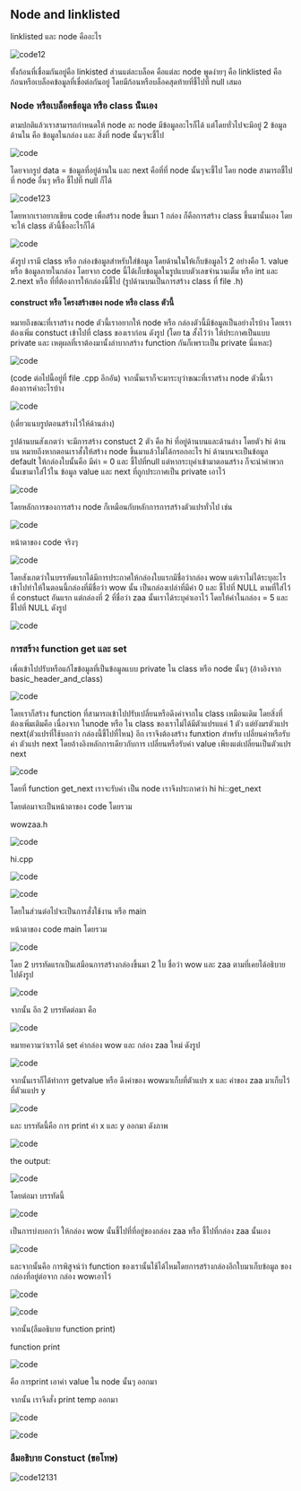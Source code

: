 ## Node and linklisted

linklisted และ node คืออะไร 

![code12](https://media.discordapp.net/attachments/784804366904590388/1074030131280097291/image.png?width=757&height=437)

ทั้งก้อนที่เชื่อมกันอยู่คือ linkisted ส่วนแต่ละบล็อค คือแต่ละ node พูดง่ายๆ คือ linklisted คือก้อนหรือเบล็อคข้อมูลที่เขื่อต่อกันอยู่ โดยมีก้อนหรือบล็อคสุดท้ายที่ชี้ไปที่ null เสมอ

### Node หรือเบล็อคข้อมูล หรือ class น้ันเอง

 ตามปกติแล้วเราสามารถกำหนดให้ node ละ node มีข้อมูลอะไรก็ได้ แต่โดยทั่วไปจะมีอยู่ 2 ข้อมูลด้านใน คือ ข้อมูลในกล่อง และ สิ่งที่ node นั้นๆจะชี้ไป

 ![code](https://media.discordapp.net/attachments/784804366904590388/1074036745311633539/image.png?width=732&height=437)

 โดยจากรูป 
 data = ข้อมูลที่อยู่ด้านใน และ next คือที่ที่ node นั้นๆจะชี้ไป โดย node สามารถชี้ไปที่ node อื่นๆ หรือ ชี้ไปที่ null ก็ได้ 

 ![code123](https://media.discordapp.net/attachments/784804366904590388/1074037908832526410/image.png?width=680&height=437)

โดยหากเราอยากเขียน code เพื่อสร้าง node ขึ้นมา 1 กล่อง ก็คือการสร้าง class ขึ้นมานั้นเอง โดยจะให้ class ตัวนี้ชื่ออะไรก็ได้

![code](https://media.discordapp.net/attachments/784804366904590388/1074038486585323530/image.png)

ดังรูป เรามี class หรือ กล่องข้อมูลสำหรับใส่ข้อมูล โดยด้านในให้เก็บข้อมูลไว้ 2 อย่างคือ 1. value หรือ ข้อมูลภายในกล่อง โดยจาก code นี้ได้เก็บข้อมูลในรูปแบบตัวเลขจำนวนเต็ม หรือ int และ 2.next หรือ ที่ที่ต้องการให้กล่องนี้ชี้ไป (รูปด้านบนเป็นการสร้าง class ที่ file .h)

#### construct หรือ โครงสร้างของ node หรือ class ตัวนี้

หมายถึงขณะที่เราสร้าง node ตัวนี้เราอยากให้ node หรือ กล่องตัวนี้มีข้อมูลเป็นอย่างไรบ้าง โดยเราต้องเพิ่ม constuct เข้าไปที่ class ของเราก่อน ดังรูป (โดย ta สั้งไว้ว่า ให้ประกาศเป็นแบบ private และ เหตุผลที่เราต้องมานั้งลำบากสร้าง function กันก็เพราะเป็น private นี่แหละ)

![code](https://media.discordapp.net/attachments/784804366904590388/1074040315129901226/image.png)

(code ต่อไปนี้อยู่ที่ file .cpp อีกอัน) จากนั้นเราก็จะมาระบุว่าขณะที่เราสร้าง node ตัวนี้เราต้องการค่าอะไรบ้าง

![code](https://media.discordapp.net/attachments/784804366904590388/1074039967002673183/image.png)

(เดี่ยวแนบรูปตอนสร้างไว้ให้ด้านล่าง)

รูปด้านบนสังเกตว่า จะมีการสร้าง constuct 2 ตัว คือ hi ที่อยู่ด้านบนและด้านล่าง โดยตัว hi ด้านบน หมายถึงหากตอนเราสั้งให้สร้าง node ขึ้นมาแล้วไม่ได้กรอกอะไร hi ด้านบนจะเป็นข้อมูล default ให้กล่องใบนั้นคือ มีค่า = 0 และ ชี้ไปที่null แต่หากระบุค่าเข้ามาตอนสร้าง ก็จะนำค่าพวกนั้นเขามาใส่ไว้ใน ข้อมูล value และ next ที่ถูกประกาศเป็น private เอาไว้

![code](https://media.discordapp.net/attachments/784804366904590388/1074041979924652152/image.png)

โดยหลักการของการสร้าง node ก็เหมือนกับหลักการการสร้างตัวแปรทั่วไป เช่น 

![code](https://media.discordapp.net/attachments/784804366904590388/1074043164022812712/image.png?width=454&height=437)

หน้าตาของ code จริงๆ 

![code](https://media.discordapp.net/attachments/784804366904590388/1074041979924652152/image.png)

โดยสังเกตว่าในบรรทัดแรกได้มีการประกาศให้กล่องใบแรกมีชื่อว่ากล่อง wow แต่เราไม่ได้ระบุอะไรเข้าไปทำให้ในตอนนี้กล่องที่มีชื่อว่า wow นั้น เป็นกล่องเปล่าที่มีค่า 0 และ ชี้ไปที่ NULL ตามที่ใส่ไว้ที่ constuct อันแรก
แต่กล่องที่ 2 ที่ชื่อว่า zaa นั้นเราได้ระบุค่าเอาไว้ โดยให้ค่าในกล่อง = 5 และ ชื้ไปที่ NULL ดังรูป

![code](https://media.discordapp.net/attachments/784804366904590388/1074044392257618050/image.png?width=626&height=437)

### การสร้าง function get และ set 

 เพื่อเข้าไปปรับหรือแก้ไขข้อมูลที่เป็นข้อมูลแบบ private ใน class หรือ node นั้นๆ (อ้างอิงจาก basic_header_and_class)

![code](https://media.discordapp.net/attachments/784804366904590388/1074045833055580360/image.png)
 
 โดยเราก็สร้าง function ที่สามารถเข้าไปปรับเปลี่ยนหรือดึงค่าจากใน class เหมือนเดิม
 โดยสิ่งที่ต้องเพิ่มเติมคือ เนื่องจาก ในnode หรือ ใน class ของเราไม่ได้มีตัวแปรแแค่ 1 ตัว แต่ยังมรตัวแปร next(ตัวแปรที่ใช้บอกว่า กล่องนี้ชี้ไปที่ไหน) อีก เราจึงต้องสร้าง funxtion สำหรับ เปลี่ยนค่าหรือรับค่า ตัวแปร next โดยอ้างอิงหลักการเดียวกับการ เปลี่ยนหรือรับค่า value เพียงแต่เปลี่ยนเป็นตัวแปร next  

 ![code](https://media.discordapp.net/attachments/784804366904590388/1074046951475126373/image.png)

 โดยที่ function get_next เราจะรับค่า เป็น node เราจึงประกาศว่า hi hi::get_next 

 โดยต่อมาจะเป็นหน้าตาของ code โดยรวม

 wowzaa.h

![code](https://media.discordapp.net/attachments/784804366904590388/1074047612191260783/image.png?width=344&height=437)

hi.cpp

![code](https://media.discordapp.net/attachments/784804366904590388/1074047836552970290/image.png?width=348&height=437)

![code](https://media.discordapp.net/attachments/784804366904590388/1074047882061152376/image.png)

โดยในส่วนต่อไปจะเป็นการสั่งใช้งาน หรือ main

หน้าตาของ code main โดยรวม

![code](https://media.discordapp.net/attachments/784804366904590388/1074048361553997895/image.png?width=712&height=437)

โดย 2 บรรทัดแรกเป็นเสมือนการสร้างกล่องขึ้นมา 2 ใบ ชื่อว่า wow และ zaa ตามที่เคยได้อธิบายไปดังรูป

![code](https://media.discordapp.net/attachments/784804366904590388/1074044392257618050/image.png?width=626&height=437)

จากนั้น อีก 2 บรรทัดต่อมา คือ 

![code](https://media.discordapp.net/attachments/784804366904590388/1074048768195960977/image.png)

หมายความว่าเราได้ set ค่ากล่อง wow และ กล่อง zaa ใหม่ ดังรูป

![code](https://media.discordapp.net/attachments/784804366904590388/1074049208547561572/image.png?width=618&height=437)

จากนั้นเราก็ได้ทำการ getvalue หรือ ดีงค่าของ wowมาเก็บที่ตัวแปร x และ ค่าของ zaa มาเก็บไว้ที่ตัวแแปร y

![code](https://media.discordapp.net/attachments/784804366904590388/1074049580620070912/image.png)

และ บรรทัดนี้คือ การ print ค่า x และ y ออกมา ดังภาพ

![code](https://media.discordapp.net/attachments/784804366904590388/1074049897159991306/image.png)

the output:

![code](https://media.discordapp.net/attachments/784804366904590388/1074049937223995544/image.png)

โดยต่อมา บรรทัดนี้

![code](https://media.discordapp.net/attachments/784804366904590388/1074050591627681812/image.png)

เป็นการบ่งบอกว่า ให้กล่อง wow นั้นชี้ไปที่ที่อยู่ของกล่อง zaa หรือ ชี้ไปที่กล่อง zaa นั้นเอง

![code](https://media.discordapp.net/attachments/784804366904590388/1074050977319096411/image.png?width=571&height=437)

และจากนั้นคือ การพิสูจน์ว่า function ของเรานั้นใช้ได้ไหมโดยการสร้างกล่องอีกใบมาเก็บข้อมูล ของกล่องที่อยู่ต่อจาก กล่อง wowเอาไว้ 

![code](https://media.discordapp.net/attachments/784804366904590388/1074051450981843144/image.png)

![code](https://media.discordapp.net/attachments/784804366904590388/1074051760739581972/image.png?width=677&height=437)

จากนั้น(ลืมอธิบาย function print)

function print 

![code](https://media.discordapp.net/attachments/784804366904590388/1074052031817453680/image.png)

คือ การprint เอาค่า value ใน node นั้นๆ ออกมา

จากนั้น เราจึงสั่ง print temp ออกมา 

![code](https://media.discordapp.net/attachments/784804366904590388/1074052420033859725/image.png)

![code](https://media.discordapp.net/attachments/784804366904590388/1074052553723088896/image.png)

### ลืมอธิบาย Constuct (ขอโทษ)

![code12131](https://media.discordapp.net/attachments/784804366904590388/1079835635776503880/image.png)





